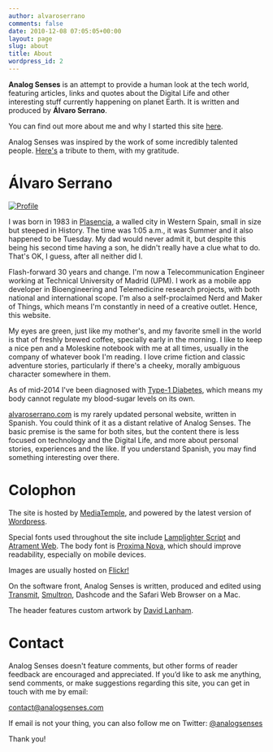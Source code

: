 ```yaml
---
author: alvaroserrano
comments: false
date: 2010-12-08 07:05:05+00:00
layout: page
slug: about
title: About
wordpress_id: 2
---
```


**Analog Senses** is an attempt to provide a human look at the tech world, featuring articles, links and quotes about the Digital Life and other interesting stuff currently happening on planet Earth. It is written and produced by **Álvaro Serrano**.

You can find out more about me and why I started this site [here](http://analogsenses.com/2009/11/10/238565026/).

Analog Senses was inspired by the work of some incredibly talented people. [Here's](http://analogsenses.com/2009/11/10/239397612/) a tribute to them, with my gratitude.



# Álvaro Serrano

[![Profile](https://farm3.staticflickr.com/2934/14198005635_f72c094d0c_o.jpg)](https://www.flickr.com/photos/analogsenses/14198005635)

I was born in 1983 in [Plasencia](http://en.wikipedia.org/wiki/Plasencia), a walled city in Western Spain, small in size but steeped in History. The time was 1:05 a.m., it was Summer and it also happened to be Tuesday. My dad would never admit it, but despite this being his second time having a son, he didn't really have a clue what to do. That's OK, I guess, after all neither did I.

Flash-forward 30 years and change. I'm now a Telecommunication Engineer working at Technical University of Madrid (UPM). I work as a mobile app developer in Bioengineering and Telemedicine research projects, with both national and international scope. I'm also a self-proclaimed Nerd and Maker of Things, which means I'm constantly in need of a creative outlet. Hence, this website.

My eyes are green, just like my mother's, and my favorite smell in the world is that of freshly brewed coffee, specially early in the morning. I like to keep a nice pen and a Moleskine notebook with me at all times, usually in the company of whatever book I'm reading. I love crime fiction and classic adventure stories, particularly if there's a cheeky, morally ambiguous character somewhere in them.

As of mid-2014 I've been diagnosed with [Type-1 Diabetes](http://en.wikipedia.org/wiki/Diabetes_mellitus_type_1), which means my body cannot regulate my blood-sugar levels on its own.

[alvaroserrano.com](http://alvaroserrano.com) is my rarely updated personal website, written in Spanish. You could think of it as a distant relative of Analog Senses. The basic premise is the same for both sites, but the content there is less focused on technology and the Digital Life, and more about personal stories, experiences and the like. If you understand Spanish, you may find something interesting over there.



# Colophon

The site is hosted by [MediaTemple](http://mediatemple.net), and powered by the latest version of [Wordpress](http://wordpress.org).

Special fonts used throughout the site include [Lamplighter Script](http://www.myfonts.com/fonts/fontdiner/lamplighter-script/) and [Atrament Web](https://typekit.com/fonts/atrament-web). The body font is [Proxima Nova](https://typekit.com/fonts/proxima-nova), which should improve readability, especially on mobile devices.

Images are usually hosted on [Flickr!](http://www.flickr.com/photos/analogsenses/)

On the software front, Analog Senses is written, produced and edited using [Transmit](http://itunes.apple.com/app/transmit/id403388562?mt=12), [Smultron](http://itunes.apple.com/us/app/smultron-4/id450194894?ls=1&mt=12), Dashcode and the Safari Web Browser on a Mac.

The header features custom artwork by [David Lanham](http://dlanham.com).



# Contact

Analog Senses doesn't feature comments, but other forms of reader feedback are encouraged and appreciated. If you’d like to ask me anything, send comments, or make suggestions regarding this site, you can get in touch with me by email:

[contact@analogsenses.com](mailto:contact@analogsenses.com)

If email is not your thing, you can also follow me on Twitter: [@analogsenses](http://twitter.com/analogsenses)

Thank you!


